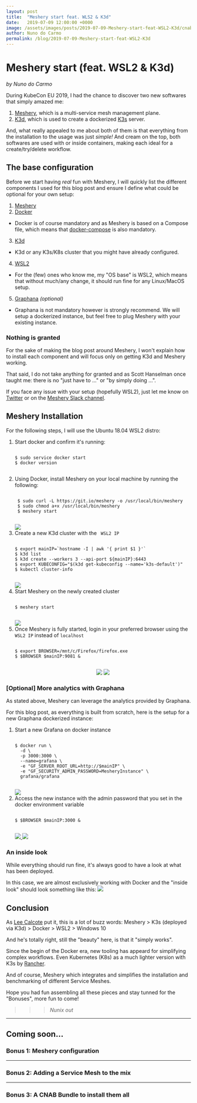 ```yaml
---
layout: post
title:  "Meshery start feat. WLS2 & K3d"
date:   2019-07-09 12:00:00 +0000
image: /assets/images/posts/2019-07-09-Meshery-start-feat-WSL2-K3d/cnab-logo.jpg
author: Nuno do Carmo
permalink: /blog/2019-07-09-Meshery-start-feat-WSL2-K3d
---
```

# Meshery start (feat. WSL2 & K3d)
*by Nuno do Carmo*

During KubeCon EU 2019, I had the chance to discover two new softwares that simply amazed me:
1. [Meshery](https://layer5.io/meshery), which is a multi-service mesh management plane.
2. [K3d](https://github.com/rancher/k3d), which is used to create a dockerized [K3s](https://k3s.io) server.

And, what really appealed to me about both of them is that everything from the installation to the usage was just *simple!*
And cream on the top, both softwares are used with or inside containers, making each ideal for a create/try/delete workflow.

## The base configuration
Before we start having *real* fun with Meshery, I will quickly list the different components I used for this blog post and ensure I define what could be optional for your own setup:
1. [Meshery](https://layer5.io/meshery)
2. [Docker](https://docs.docker.com/install/) 
 - Docker is of course mandatory and as Meshery is based on a Compose file, which means that [docker-compose](https://docs.docker.com/compose/install/) is also mandatory.
3. [K3d](https://github.com/rancher/k3d) 
 - K3d or any K3s/K8s cluster that you might have already configured.
4. [WSL2](https://devblogs.microsoft.com/commandline/wsl-2-is-now-available-in-windows-insiders/)
 - For the (few) ones who know me, my "OS base" is WSL2, which means that without much/any change, it should run fine for any Linux/MacOS setup.
5. [Graphana](https://grafana.com/) *(optional)*
 - Graphana is not mandatory however is strongly recommend. We will setup a dockerized instance, but feel free to plug Meshery with your existing instance.

### Nothing is granted 
For the sake of making the blog post around Meshery, I won't explain how to install each component and will focus only on getting K3d and Meshery working.

That said, I do not take anything for granted and as Scott Hanselman once taught me: there is no "just have to ..." or "by simply doing ...".

If you face any issue with your setup (hopefully WSL2), just let me know on [Twitter](https://twitter.com/nunixtech) or on the [Meshery Slack channel](http://slack.layer5.io).

## Meshery Installation
For the following steps, I will use the Ubuntu 18.04 WSL2 distro:

<ol>
<li> Start docker and confirm it's running:
<div class="highlight highlight-source-shell">
    <pre><code>
$ sudo service docker start
$ docker version
    </code></pre>
</div> 
</li>
<li> Using Docker, install Meshery on your local machine by running the following:
<div class="highlight highlight-source-shell">
    <pre><code>
 $ sudo curl -L https://git.io/meshery -o /usr/local/bin/meshery
 $ sudo chmod a+x /usr/local/bin/meshery
 $ meshery start
    </code></pre>
</div>
<a href="/assets/images/posts/2019-07-09-Meshery-start-feat-WSL2-K3d/wsl-docker-start.png"><img src="/assets/images/posts/2019-07-09-Meshery-start-feat-WSL2-K3d/wsl-docker-start.png" class="center-50" /></a>
</li>
<li> Create a new K3d cluster with the <code> WSL2 IP </code>
<div class="highlight highlight-source-shell">
    <pre><code>
$ export mainIP=`hostname -I | awk '{ print $1 }'`
$ k3d list
$ k3d create --workers 3 --api-port ${mainIP}:6443
$ export KUBECONFIG="$(k3d get-kubeconfig --name='k3s-default')"
$ kubectl cluster-info
    </code></pre>
</div>
<a href="/assets/images/posts/2019-07-09-Meshery-start-feat-WSL2-K3d/wsl-k3d-start.png"><img src="/assets/images/posts/2019-07-09-Meshery-start-feat-WSL2-K3d/wsl-k3d-start.png" class="center-50" /></a>
</li>
<li> Start Meshery on the newly created cluster
<div class="highlight highlight-source-shell">
    <pre><code>
$ meshery start
    </code></pre>
</div>
<a href="/assets/images/posts/2019-07-09-Meshery-start-feat-WSL2-K3d/wsl-meshery-start.png"><img src="/assets/images/posts/2019-07-09-Meshery-start-feat-WSL2-K3d/wsl-meshery-start.png" class="center-50" /></a>
</li>
<li> Once Meshery is fully started, login in your preferred browser using the <code>WSL2 IP</code> instead of <code>localhost</code>
<div class="highlight highlight-source-shell">
    <pre><code>
$ export BROWSER=/mnt/c/Firefox/firefox.exe
$ $BROWSER $mainIP:9081 &
    </code></pre>
</div>
<p align="center">
    <a href="/assets/images/posts/2019-07-09-Meshery-start-feat-WSL2-K3d/wsl-meshery-login.png"><img src="/assets/images/posts/2019-07-09-Meshery-start-feat-WSL2-K3d/wsl-meshery-login.png" class="center-50"  /></a>
    <a href="/assets/images/posts/2019-07-09-Meshery-start-feat-WSL2-K3d/wsl-meshery-login-success.png"><img src="/assets/images/posts/2019-07-09-Meshery-start-feat-WSL2-K3d/wsl-meshery-login-success.png" class="center-50" /></a>
</p>
</li>
</ol>

### [Optional] More analytics with Graphana
As stated above, Meshery can leverage the analytics provided by Graphana.

For this blog post, as everything is built from scratch, here is the setup for a new Graphana dockerized instance:
<ol>
<li>Start a new Grafana on docker instance
<div class="highlight highlight-source-shell">
    <pre><code>
$ docker run \
  -d \
  -p 3000:3000 \
  --name=grafana \
  -e "GF_SERVER_ROOT_URL=http://$mainIP" \
  -e "GF_SECURITY_ADMIN_PASSWORD=MesheryInstance" \
  grafana/grafana
    </code></pre>
</div>
<a href="/assets/images/posts/2019-07-09-Meshery-start-feat-WSL2-K3d/wsl-grafana-start.png">
    <img src="/assets/images/posts/2019-07-09-Meshery-start-feat-WSL2-K3d/wsl-grafana-start.png" class="center-50">
</a>
</li>
<li>Access the new instance with the admin password that you set in the docker environment variable
<div class="highlight highlight-source-shell">
    <pre><code>
$ $BROWSER $mainIP:3000 &
    </code></pre>
</div>
<a href="/assets/images/posts/2019-07-09-Meshery-start-feat-WSL2-K3d/wsl-grafana-login.png">
    <img src="/assets/images/posts/2019-07-09-Meshery-start-feat-WSL2-K3d/wsl-grafana-login.png" class="center-50" />
</a>
<a href="/assets/images/posts/2019-07-09-Meshery-start-feat-WSL2-K3d/wsl-grafana-login-success.png">
    <img src="/assets/images/posts/2019-07-09-Meshery-start-feat-WSL2-K3d/wsl-grafana-login-success.png" class="center-50" />
</a>
</li>
</ol>

### An inside look
While everything should run fine, it's always good to have a look at what has been deployed.

In this case, we are almost exclusively working with Docker and the "inside look" should look something like this:
<a href="/assets/images/posts/2019-07-09-Meshery-start-feat-WSL2-K3d/wsl-meshery-complete.png">
    <img src="/assets/images/posts/2019-07-09-Meshery-start-feat-WSL2-K3d/wsl-meshery-complete.png" class="center-50" />
</a>

## Conclusion
As [Lee Calcote](https://twitter.com/lcalcote) put it, this is a lot of buzz words: Meshery > K3s (deployed via K3d) > Docker > WSL2 > Windows 10

And he's totally right, still the "beauty" here, is that it "simply works".

Since the begin of the Docker era, new tooling has appeard for simplifying complex workflows.
Even Kubernetes (K8s) as a much lighter version with K3s by [Rancher](https://rancher.com).

And of course, Meshery which integrates and simplifies the installation and benchmarking of different Service Meshes.

Hope you had fun assembling all these pieces and stay tunned for the "Bonuses", more fun to come!

> > > *Nunix out*

---
## Coming soon...
### Bonus 1: Meshery configuration
---
### Bonus 2: Adding a Service Mesh to the mix
---
### Bonus 3: A CNAB Bundle to install them all

